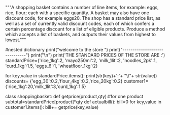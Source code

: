 """A shopping basket contains a number of line items, for example: eggs, rice, flour; each with a specific quantity.
A basket may also have one discount code, for example eggs20. The shop has a standard price list, as well as a set 
of currently valid discount codes, each of which confers a certain percentage discount for a list of eligible products.
Produce a method which accepts a list of baskets, and outputs their values from highest to lowest."""

#nested dictionary
print("welcome to the store ")
print("------------------------------")
print("\n")
print('THE STANDARD PRICES OF THE STORE ARE :')
standardPrice={'rice_1kg':2,
               'mayo250ml':2,
               'milk_1lit':2,
               'noodles_2pk':1,
               'curd_1kg':1.5,
               'eggs_6':1,
               'wheatfloor_1kg':2}

for key,value in standardPrice.items():
    print(str(key)+':'+  "\t"+   str(value))
discounts= {'egg_30':0.2,'flour_4kg':0.2,'rice_20kg':0.2}
customer1={'rice_1kg':20,'milk_1lit':3,'curd_1kg':1.5}

class shoppingbasket:
    def getprice(product,qty):#for one product
        subtotal=standardPrice[product]*qty
    def actualbill():
        bill=0
        for key,value in customer1.items():
            bill+= getprice(key,value)
